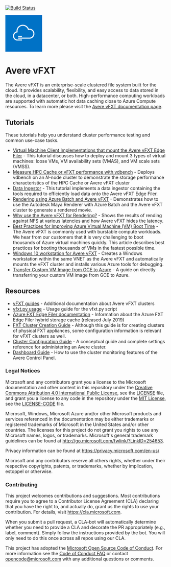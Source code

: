 [![Build Status](https://dev.azure.com/averevfxt/vfxt-github/_apis/build/status/Azure.Avere?branchName=master)](https://dev.azure.com/averevfxt/vfxt-github/_build/latest?definitionId=1?branchName=master)

<img src="docs/images/avere_vfxt.png">

# Avere vFXT  

The Avere vFXT is an enterprise-scale clustered file system built for the cloud. It provides scalability, flexibility, and easy access to data stored in the cloud, in a datacenter, or both. High-performance computing workloads are supported with automatic hot data caching close to Azure Compute resources.  To learn more please visit the [Avere vFXT documentation page](http://aka.ms/averedocs).

## Tutorials

These tutorials help you understand cluster performance testing and common use-case tasks.

  * [Virtual Machine Client Implementations that mount the Avere vFXT Edge Filer](docs/clients.md) - This tutorial discusses how to deploy and mount 3 types of virtual machines: loose VMs, VM availability sets (VMAS), and VM scale sets (VMSS).
  * [Measure HPC Cache or vFXT performance with vdbench](docs/vdbench.md) - Deploys vdbench on an *N*-node cluster to demonstrate the storage performance characteristics of the HPC Cache or Avere vFXT cluster
  * [Data Ingestor](docs/data_ingestor.md) - This tutorial implements a data ingestor containing the tools required to efficiently load data onto the Avere vFXT Edge Filer.
  * [Rendering using Azure Batch and Avere vFXT](docs/maya_azure_batch_avere_vfxt_demo.md) - Demonstrates how to use the Autodesk Maya Renderer with Azure Batch and the Avere vFXT cluster to generate a rendered movie.
  * [Why use the Avere vFXT for Rendering?](docs/why_avere_for_rendering.md) - Shows the results of rending against NFS at various latencies and how Avere vFXT hides the latency.
  * [Best Practices for Improving Azure Virtual Machine (VM) Boot Time](docs/azure_vm_provision_best_practices.md) - The Avere vFXT is commonly used with burstable compute workloads. We hear from our customers that it is very challenging to boot thousands of Azure virtual machines quickly. This article describes best practices for booting thousands of VMs in the fastest possible time.
  * [Windows 10 workstation for Avere vFXT](docs/windows_10_avere_vfxt_mounted_workstation.md) - Creates a Windows workstation within the same VNET as the Avere vFXT and automatically mounts the vFXT cluster and installs various Azure tools for debugging.
  * [Transfer Custom VM Image from GCE to Azure](docs/CustomImageTransfer_GCE2Azure.md) - A guide on directly transferring your custom VM image from GCE to Azure.
  
## Resources
  * [vFXT guides](https://azure.github.io/Avere/#vfxt) - Additional documentation about Avere vFXT clusters
  * [vfxt.py usage](https://github.com/Azure/AvereSDK/blob/master/docs/README.md) - Usage guide for the vfxt.py script  
  * [Azure FXT Edge Filer documentation](https://docs.microsoft.com/en-us/azure/fxt-edge-filer/) - Information about the Azure FXT Edge Filer hybrid storage cache (released July 2019)
  * [FXT Cluster Creation Guide](https://azure.github.io/Avere/#fxt_cluster) - Although this guide is for creating clusters of physical FXT appliances, some configuration information is relevant for vFXT clusters as well. 
  * [Cluster Configuration Guide](https://azure.github.io/Avere/#operations) - A conceptual guide and complete settings reference for administering an Avere cluster. 
  * [Dashboard Guide](https://azure.github.io/Avere/#operations) - How to use the cluster monitoring features of the Avere Control Panel.

### Legal Notices

Microsoft and any contributors grant you a license to the Microsoft documentation and other content
in this repository under the [Creative Commons Attribution 4.0 International Public License](https://creativecommons.org/licenses/by/4.0/legalcode),
see the [LICENSE](LICENSE) file, and grant you a license to any code in the repository under the [MIT License](https://opensource.org/licenses/MIT), see the
[LICENSE-CODE](LICENSE-CODE) file.

Microsoft, Windows, Microsoft Azure and/or other Microsoft products and services referenced in the documentation
may be either trademarks or registered trademarks of Microsoft in the United States and/or other countries.
The licenses for this project do not grant you rights to use any Microsoft names, logos, or trademarks.
Microsoft's general trademark guidelines can be found at http://go.microsoft.com/fwlink/?LinkID=254653.

Privacy information can be found at https://privacy.microsoft.com/en-us/

Microsoft and any contributors reserve all others rights, whether under their respective copyrights, patents,
or trademarks, whether by implication, estoppel or otherwise.

### Contributing

This project welcomes contributions and suggestions.  Most contributions require you to agree to a
Contributor License Agreement (CLA) declaring that you have the right to, and actually do, grant us
the rights to use your contribution. For details, visit https://cla.microsoft.com.

When you submit a pull request, a CLA-bot will automatically determine whether you need to provide
a CLA and decorate the PR appropriately (e.g., label, comment). Simply follow the instructions
provided by the bot. You will only need to do this once across all repos using our CLA.

This project has adopted the [Microsoft Open Source Code of Conduct](https://opensource.microsoft.com/codeofconduct/).
For more information see the [Code of Conduct FAQ](https://opensource.microsoft.com/codeofconduct/faq/) or
contact [opencode@microsoft.com](mailto:opencode@microsoft.com) with any additional questions or comments.
